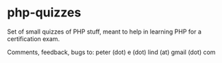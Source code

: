 php-quizzes
===========

Set of small quizzes of PHP stuff, meant to help in learning PHP for a certification exam.

Comments, feedback, bugs to: peter (dot) e (dot) lind (at) gmail (dot) com

